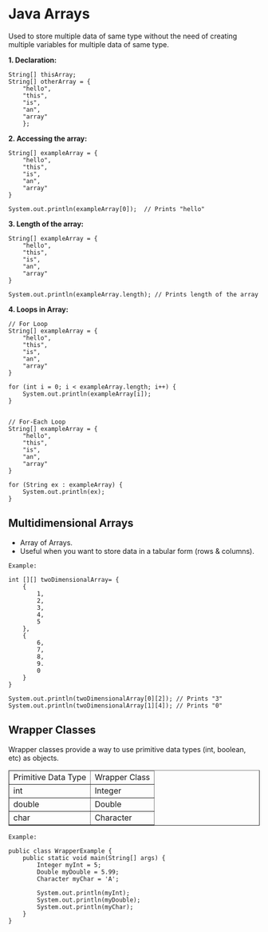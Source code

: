 # Java Arrays

Used to store multiple data of same type without the need of creating multiple variables for multiple data of same type.

<b>1. Declaration:</b>

```
String[] thisArray;
String[] otherArray = {
    "hello",
    "this",
    "is",
    "an",
    "array"
    };
```

<b>2. Accessing the array:</b>

```
String[] exampleArray = {
    "hello",
    "this",
    "is",
    "an",
    "array"
}

System.out.println(exampleArray[0]);  // Prints "hello"
```

<b>3. Length of the array:</b>

```
String[] exampleArray = {
    "hello",
    "this",
    "is",
    "an",
    "array"
}

System.out.println(exampleArray.length); // Prints length of the array
```

<b>4. Loops in Array:</b>

```
// For Loop
String[] exampleArray = {
    "hello",
    "this",
    "is",
    "an",
    "array"
}

for (int i = 0; i < exampleArray.length; i++) {
    System.out.println(exampleArray[i]);
}


// For-Each Loop
String[] exampleArray = {
    "hello",
    "this",
    "is",
    "an",
    "array"
}

for (String ex : exampleArray) {
    System.out.println(ex);
}
```

## Multidimensional Arrays

- Array of Arrays.
- Useful when you want to store data in a tabular form (rows & columns).

`Example: `

```
int [][] twoDimensionalArray= {
    {
        1,
        2,
        3,
        4,
        5
    },
    {
        6,
        7,
        8,
        9.
        0
    }
}

System.out.println(twoDimensionalArray[0][2]); // Prints "3"
System.out.println(twoDimensionalArray[1][4]); // Prints "0"
```

## Wrapper Classes

Wrapper classes provide a way to use primitive data types (int, boolean, etc) as objects.

<table border>
    <thead>
        <td>Primitive Data Type</td>
        <td>Wrapper Class</td>
    </thead>
    <tbody>
        <tr>
            <td>int</td>
            <td>Integer</td>
        </tr>
        <tr>
            <td>double</td>
            <td>Double</td>
        </tr>
        <tr>
            <td>char</td>
            <td>Character</td>
        </tr>
    </tbody>
</table>

`Example: `

```
public class WrapperExample {
    public static void main(String[] args) {
        Integer myInt = 5;
        Double myDouble = 5.99;
        Character myChar = 'A';

        System.out.println(myInt);
        System.out.println(myDouble);
        System.out.println(myChar);
    }
}
```
